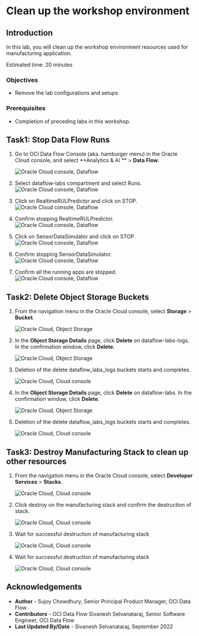 # Clean up the workshop environment

## Introduction

In this lab, you will clean up the workshop environment resources used for manufacturing application.

Estimated time: 20 minutes

### Objectives

* Remove the lab configurations and setups

### Prerequisites

* Completion of preceding labs in this workshop.

## Task1: Stop Data Flow Runs

1. Go to OCI Data Flow Console (aka. hamburger menu) in the Oracle Cloud console, and select **Analytics & AI ** > **Data Flow**.

   ![Oracle Cloud console, Dataflow](images/dataflow-menu.png " ")

2. Select dataflow-labs compartment and select Runs.
   ![Oracle Cloud console, Dataflow](images/runs_compartment.png " ")

3. Click on RealtimeRULPredictor and click on STOP.
   ![Oracle Cloud console, Dataflow](images/predictor_stopping.png " ")

4. Confirm stopping RealtimeRULPredictor.
   ![Oracle Cloud console, Dataflow](images/confirm_predictor_stop.png " ")

5. Click on SensorDataSimulator and click on STOP.
   ![Oracle Cloud console, Dataflow](images/simulator_stopping.png " ")

6. Confirm stopping SensorDataSimulator.
   ![Oracle Cloud console, Dataflow](images/confirm_simulator_stop.png " ")

7. Confirm all the running apps are stopped.
   ![Oracle Cloud console, Dataflow](images/stop-runs.png " ")



## Task2: Delete Object Storage Buckets

1. From the navigation menu in the Oracle Cloud console, select **Storage** > **Bucket**.

    ![Oracle Cloud, Object Storage](images/object%20storage%20menu.png " ")

2. In the **Object Storage Details** page, click **Delete** on dataflow-labs-logs. In the confirmation window, click **Delete**.

   ![Oracle Cloud, Object Storage](images/delete_logs_bucket.png " ")   

3. Deletion of the delete dataflow_labs_logs buckets starts and completes.

    ![Oracle Cloud, Cloud console](images/delete_logs_success.png " ")    

4. In the **Object Storage Details** page, click **Delete** on dataflow-labs. In the confirmation window, click **Delete**.

   ![Oracle Cloud, Object Storage](images/delete_dataflow_labs.png " ")

5. Deletion of the delete dataflow_labs_logs buckets starts and completes.

   ![Oracle Cloud, Cloud console](images/delete_dataflow_labs_success.png " ")



## Task3: Destroy Manufacturing Stack to clean up other resources

1. From the navigation menu in the Oracle Cloud console, select **Developer Services** > **Stacks**. 

    ![Oracle Cloud, Cloud console](images/stack-menu.png " ")       

2. Click destroy on the manufacturing stack and confirm the destruction of stack.

    ![Oracle Cloud, Cloud console](images/destroy_click.png " ")    

3. Wait for successful destruction of manufacturing stack

   ![Oracle Cloud, Cloud console](images/destroy_progress.png " ")

4. Wait for successful destruction of manufacturing stack

   ![Oracle Cloud, Cloud console](images/destroy_succeeded.png " ")

## Acknowledgements
- **Author** - Sujoy Chowdhury, Senior Principal Product Manager, OCI Data Flow
- **Contributors** - OCI Data Flow Sivanesh Selvanataraj, Senior Software Engineer, OCI Data Flow
- **Last Updated By/Date** - Sivanesh Selvanataraj, September 2022
